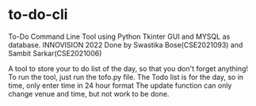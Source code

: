 # to-do-cli
To-Do Command Line Tool using Python Tkinter GUI and MYSQL as database.
INNOVISION 2022
Done by Swastika Bose(CSE2021093) and Sambit Sarkar(CSE2021006)

A tool to store your to do list of the day, so that you don't forget anything!
To run the tool, just run the tofo.py file.
The Todo list is for the day, so in time, only enter time in 24 hour format
The update function can only change venue and time, but not work to be done.
